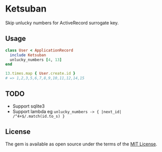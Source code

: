 # Ketsuban

Skip unlucky numbers for ActiveRecord surrogate key.

## Usage

```ruby
class User < ApplicationRecord
  include Ketsuban
  unlucky_numbers [4, 13]
end
```

```ruby
13.times.map { User.create.id }
# => 1,2,3,5,6,7,8,9,10,11,12,14,15
```

## TODO

- Support sqlite3
- Support lambda eg `unlucky_numbers -> { |next_id| /^4+$/.match(id.to_s) }`

## License

The gem is available as open source under the terms of the [MIT License](https://opensource.org/licenses/MIT).
